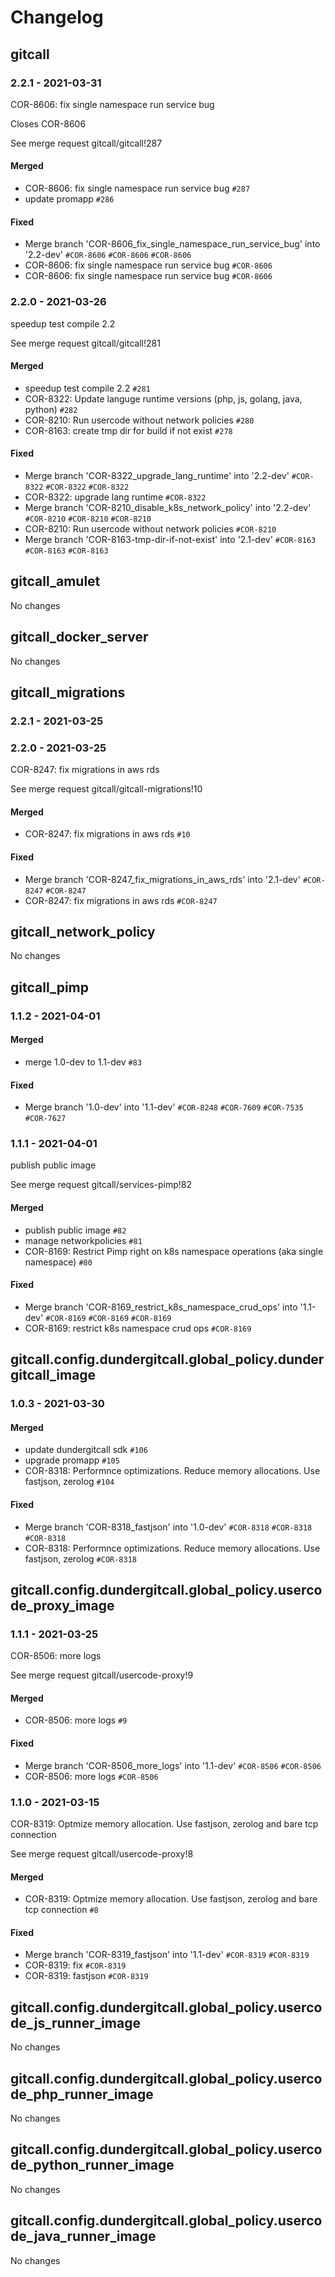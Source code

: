 # Changelog

## gitcall

### 2.2.1 - 2021-03-31

COR-8606: fix single namespace run service bug

Closes COR-8606

See merge request gitcall/gitcall!287

#### Merged

- COR-8606: fix single namespace run service bug `#287`
- update promapp `#286`

#### Fixed

- Merge branch 'COR-8606_fix_single_namespace_run_service_bug' into '2.2-dev' `#COR-8606` `#COR-8606` `#COR-8606`
- COR-8606: fix single namespace run service bug `#COR-8606`
- COR-8606: fix single namespace run service bug `#COR-8606`

### 2.2.0 - 2021-03-26

speedup test compile 2.2

See merge request gitcall/gitcall!281

#### Merged

- speedup test compile 2.2 `#281`
- COR-8322: Update languge runtime versions (php, js, golang, java, python) `#282`
- COR-8210: Run usercode without network policies `#280`
- COR-8163: create tmp dir for build if not exist `#278`

#### Fixed

- Merge branch 'COR-8322_upgrade_lang_runtime' into '2.2-dev' `#COR-8322` `#COR-8322` `#COR-8322`
- COR-8322: upgrade lang runtime `#COR-8322`
- Merge branch 'COR-8210_disable_k8s_network_policy' into '2.2-dev' `#COR-8210` `#COR-8210` `#COR-8210`
- COR-8210: Run usercode without network policies `#COR-8210`
- Merge branch 'COR-8163-tmp-dir-if-not-exist' into '2.1-dev' `#COR-8163` `#COR-8163` `#COR-8163`

## gitcall_amulet

No changes

## gitcall_docker_server

No changes

## gitcall_migrations

### 2.2.1 - 2021-03-25

### 2.2.0 - 2021-03-25

COR-8247: fix migrations in aws rds

See merge request gitcall/gitcall-migrations!10

#### Merged

- COR-8247: fix migrations in aws rds `#10`

#### Fixed

- Merge branch 'COR-8247_fix_migrations_in_aws_rds' into '2.1-dev' `#COR-8247` `#COR-8247`
- COR-8247: fix migrations in aws rds `#COR-8247`

## gitcall_network_policy

No changes

## gitcall_pimp

### 1.1.2 - 2021-04-01

#### Merged

- merge 1.0-dev to 1.1-dev `#83`

#### Fixed

- Merge branch '1.0-dev' into '1.1-dev' `#COR-8248` `#COR-7609` `#COR-7535` `#COR-7627`

### 1.1.1 - 2021-04-01

publish public image

See merge request gitcall/services-pimp!82

#### Merged

- publish public image `#82`
- manage networkpolicies `#81`
- COR-8169: Restrict Pimp right on k8s namespace operations (aka single namespace) `#80`

#### Fixed

- Merge branch 'COR-8169_restrict_k8s_namespace_crud_ops' into '1.1-dev' `#COR-8169` `#COR-8169` `#COR-8169`
- COR-8169: restrict k8s namespace crud ops `#COR-8169`

## gitcall.config.dundergitcall.global_policy.dundergitcall_image

### 1.0.3 - 2021-03-30

#### Merged

- update dundergitcall sdk `#106`
- upgrade promapp `#105`
- COR-8318: Performnce optimizations. Reduce memory allocations. Use fastjson, zerolog `#104`

#### Fixed

- Merge branch 'COR-8318_fastjson' into '1.0-dev' `#COR-8318` `#COR-8318` `#COR-8318`
- COR-8318: Performnce optimizations. Reduce memory allocations. Use fastjson, zerolog `#COR-8318`

## gitcall.config.dundergitcall.global_policy.usercode_proxy_image

### 1.1.1 - 2021-03-25

COR-8506: more logs

See merge request gitcall/usercode-proxy!9

#### Merged

- COR-8506: more logs `#9`

#### Fixed

- Merge branch 'COR-8506_more_logs' into '1.1-dev' `#COR-8506` `#COR-8506`
- COR-8506: more logs `#COR-8506`

### 1.1.0 - 2021-03-15

COR-8319: Optmize memory allocation. Use fastjson, zerolog and bare tcp connection

See merge request gitcall/usercode-proxy!8

#### Merged

- COR-8319: Optmize memory allocation. Use fastjson, zerolog and bare tcp connection `#8`

#### Fixed

- Merge branch 'COR-8319_fastjson' into '1.1-dev' `#COR-8319` `#COR-8319`
- COR-8319: fix `#COR-8319`
- COR-8319: fastjson `#COR-8319`

## gitcall.config.dundergitcall.global_policy.usercode_js_runner_image

No changes

## gitcall.config.dundergitcall.global_policy.usercode_php_runner_image

No changes

## gitcall.config.dundergitcall.global_policy.usercode_python_runner_image

No changes

## gitcall.config.dundergitcall.global_policy.usercode_java_runner_image

No changes

